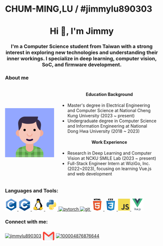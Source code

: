 # CHUM-MING,LU / #jimmylu890303


<h1 align="center">Hi 👋, I'm Jimmy</h1>
<h3 align="center">I'm a Computer Science student from Taiwan with a strong interest in exploring new technologies and understanding their inner workings. I specialize in deep learning, computer vision, SoC, and firmware development.</h3>

<h3 align="left">About me</h3>
<div style="display: flex;align-items: center;">
  <div style="flex: 1;">
    <img src="./src/avatar.png" alt="Your Image">
  </div>
  <div style=" flex: 2;
    padding-left: 20px;
    align-items: center;">
    <h4 align='center'>Education Background</h4>
    <ul>
      <li>Master's degree in Electrical Engineering and Computer Science at National Cheng Kung University (2023 ~ present)</li>
      <li>Undergraduate degree in Computer Science and Information Engineering at National Dong Hwa University (2018 ~ 2023)</li>
    </ul>
    <h4 align='center'>Work Experience</h4>
    <ul>
      <li>Research in Deep Learning and Computer Vision at NCKU SMILE Lab (2023 ~ present)</li>
      <li>Full-Stack Engineer Intern at WiziGo, Inc. (2022~2023), focusing on learning Vue.js and web development</li>
    </ul>
  </div>
</div>

<h3 align="left">Languages and Tools:</h3>
<p align="left"> <a href="https://www.cprogramming.com/" target="_blank" rel="noreferrer"> <img src="https://raw.githubusercontent.com/devicons/devicon/master/icons/c/c-original.svg" alt="c" width="40" height="40"/> </a> <a href="https://www.w3schools.com/cpp/" target="_blank" rel="noreferrer"> <img src="https://raw.githubusercontent.com/devicons/devicon/master/icons/cplusplus/cplusplus-original.svg" alt="cplusplus" width="40" height="40"/> </a> <a href="https://www.linux.org/" target="_blank" rel="noreferrer"> <img src="https://raw.githubusercontent.com/devicons/devicon/master/icons/linux/linux-original.svg" alt="linux" width="40" height="40"/> </a><a href="https://www.python.org" target="_blank" rel="noreferrer"> <img src="https://raw.githubusercontent.com/devicons/devicon/master/icons/python/python-original.svg" alt="python" width="40" height="40"/> </a> <a href="https://pytorch.org/" target="_blank" rel="noreferrer"> <img src="https://www.vectorlogo.zone/logos/pytorch/pytorch-icon.svg" alt="pytorch" width="40" height="40"/> </a> <a href="https://git-scm.com/" target="_blank" rel="noreferrer"> <img src="https://www.vectorlogo.zone/logos/git-scm/git-scm-icon.svg" alt="git" width="40" height="40"/> </a> <a href="https://www.w3.org/html/" target="_blank" rel="noreferrer"> <img src="https://raw.githubusercontent.com/devicons/devicon/master/icons/html5/html5-original-wordmark.svg" alt="html5" width="40" height="40"/> </a> <a href="https://www.w3schools.com/css/" target="_blank" rel="noreferrer"> <img src="https://raw.githubusercontent.com/devicons/devicon/master/icons/css3/css3-original-wordmark.svg" alt="css3" width="40" height="40"/> </a><a href="https://developer.mozilla.org/en-US/docs/Web/JavaScript" target="_blank" rel="noreferrer"> <img src="https://raw.githubusercontent.com/devicons/devicon/master/icons/javascript/javascript-original.svg" alt="javascript" width="40" height="40"/> </a>   <a href="https://vuejs.org/" target="_blank" rel="noreferrer"> <img src="https://raw.githubusercontent.com/devicons/devicon/master/icons/vuejs/vuejs-original-wordmark.svg" alt="vuejs" width="40" height="40"/> </a> </p>


<h3 align="left">Connect with me:</h3>
<p align="left">
<a href="https://linkedin.com/in/jimmylu890303" target="blank"><img align="center" src="https://raw.githubusercontent.com/rahuldkjain/github-profile-readme-generator/master/src/images/icons/Social/linked-in-alt.svg" alt="jimmylu890303" height="30" width="40" /></a>
<a href="mailto:jimmylu9460@gmail.com" target="blank"><img align="center" src="./src/email.svg" alt="jimmylu_03_03" height="40" width="40" /></a>
<a href="https://fb.com/100004876876644" target="blank"><img align="center" src="https://raw.githubusercontent.com/rahuldkjain/github-profile-readme-generator/master/src/images/icons/Social/facebook.svg" alt="100004876876644" height="30" width="40" /></a>
</p>
